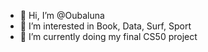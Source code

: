 - 👋 Hi, I’m @Oubaluna
- 👀 I’m interested in Book, Data, Surf, Sport
- 🌱 I’m currently doing my final CS50 project


<!---
Oubaluna/Oubaluna is a ✨ special ✨ repository because its `README.md` (this file) appears on your GitHub profile.
You can click the Preview link to take a look at your changes.
--->
